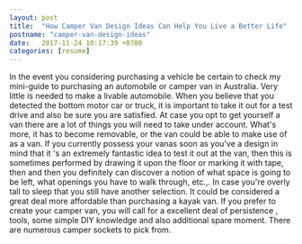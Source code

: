 ```yaml
---
layout: post
title:  "How Camper Van Design Ideas Can Help You Live a Better Life"
postname: "camper-van-design-ideas"
date:   2017-11-24 10:17:39 +0700
categories: [resume]
---
```

In the event you considering purchasing a vehicle be certain to check my mini-guide to purchasing an automobile or camper van in Australia. Very little is needed to make a livable automobile. When you believe that you detected the bottom motor car or truck, it is important to take it out for a test drive and also be sure you are satisfied. At case you opt to get yourself a van there are a lot of things you will need to take under account. What's more, it has to become removable, or the van could be able to make use of as a van. If you currently possess your vanas soon as you've a design in mind that it 's an extremely fantastic idea to test it out at the van, then this is sometimes performed by drawing it upon the floor or marking it with tape, then and then you definitely can discover a notion of what space is going to be left, what openings you have to walk through, etc.,. In case you're overly tall to sleep that you still have another selection. It could be considered a great deal more affordable than purchasing a kayak van. If you prefer to create your camper van, you will call for a excellent deal of persistence , tools, some simple DIY knowledge and also additional spare moment. There are numerous camper sockets to pick from.
